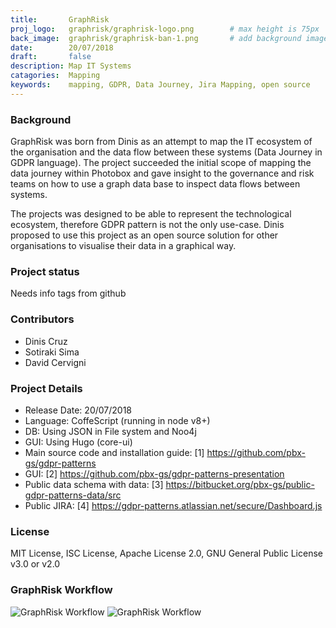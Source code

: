 ```yaml
---
title:       GraphRisk
proj_logo:   graphrisk/graphrisk-logo.png        # max height is 75px
back_image:  graphrisk/graphrisk-ban-1.png       # add background image code i.e. leave blank for default image ocb-project-banner.jpg
date:        20/07/2018
draft:       false
description: Map IT Systems
catagories:  Mapping
keywords:    mapping, GDPR, Data Journey, Jira Mapping, open source
---
```


### Background

GraphRisk was born from Dinis as an attempt to map the IT ecosystem of the organisation and the data flow between these systems (Data Journey in GDPR language). The project succeeded the initial scope of mapping the data journey within Photobox and gave insight to the governance and risk teams on how to use a graph data base to inspect data flows between systems.

The projects was designed to be able to represent the technological ecosystem, therefore GDPR pattern is not the only use-case. Dinis proposed to use this project as an open source solution for other organisations to visualise their data in a graphical way.


### Project status

Needs info tags from github

### Contributors
- Dinis Cruz
- Sotiraki Sima
- David Cervigni

### Project Details
- Release Date: 20/07/2018
- Language: CoffeScript (running in node v8+)
- DB: Using JSON in File system and Noo4j
- GUI: Using Hugo (core-ui)
- Main source code and installation guide: [1] https://github.com/pbx-gs/gdpr-patterns
- GUI: [2] https://github.com/pbx-gs/gdpr-patterns-presentation
- Public data schema with data: [3] https://bitbucket.org/pbx-gs/public-gdpr-patterns-data/src
- Public JIRA: [4] https://gdpr-patterns.atlassian.net/secure/Dashboard.js

### License

MIT License, ISC License, Apache License 2.0, GNU General Public License v3.0 or v2.0


### GraphRisk Workflow

<img src="/images/graphrisk/graphrisk-1.png" title="GraphRisk Workflow"  class="img-responsive">


<img src="/images/graphrisk/graphrisk-2.png" title="GraphRisk Workflow" class="img-responsive">
